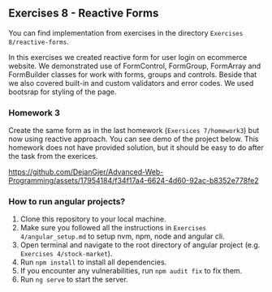 ## Exercises 8 - Reactive Forms

You can find implementation from exercises in the directory `Exercises 8/reactive-forms`.

In this exercises we created reactive form for user login on ecommerce website. We demonstrated use of FormControl, FormGroup, FormArray and FormBuilder classes for work with forms, groups and controls. Beside that we also covered built-in and custom validators and error codes. We used bootsrap for styling of the page.

### Homework 3

Create the same form as in the last homework (`Exersices 7/homework3`) but now using reactive approach. You can see demo of the project below. This homework does not have provided solution, but it should be easy to do after the task from the exerices. 

https://github.com/DejanGjer/Advanced-Web-Programming/assets/17954184/f34f17a4-6624-4d60-92ac-b8352e778fe2


### How to run angular projects?

1. Clone this repository to your local machine.
2. Make sure you followed all the instructions in `Exercises 4/angular_setup.md` to setup nvm, npm, node and angular cli.
3. Open terminal and navigate to the root directory of angular project (e.g. `Exercises 4/stock-market`).
4. Run `npm install` to install all dependencies.
5. If you encounter any vulnerabilities, run `npm audit fix` to fix them.
6. Run `ng serve` to start the server.
